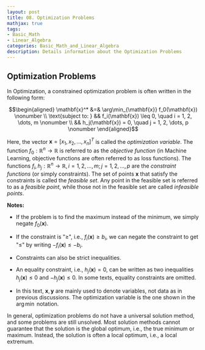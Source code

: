 ```yaml
---
layout: post
title: 08. Optimization Problems
mathjax: true
tags:
- Basic_Math
- Linear_Algebra
categories: Basic_Math_and_Linear_Algebra
description: Details information about the Optimization Problems
---
```


## Optimization Problems

In Optimization, a constrained optimization problem is often written in
the following form: 

$$\begin{aligned}
    \mathbf{x}^* &=& \arg\min_{\mathbf{x}} f_0(\mathbf{x}) \nonumber \\
    \text{subject to: } && f_i(\mathbf{x}) \leq 0, \quad i = 1, 2, \dots, m \nonumber \\
    && h_j(\mathbf{x}) = 0, \quad j = 1, 2, \dots, p \nonumber
\end{aligned}$$

Here, the vector $\mathbf{x} = [x_1, x_2, \dots, x_n]^T$ is called the
*optimization variable*. The function
$f_0: \mathbb{R}^n \rightarrow \mathbb{R}$ is referred to as the
*objective function* (in Machine Learning, objective functions are often
referred to as loss functions). The functions
$f_i, h_j: \mathbb{R}^n \rightarrow \mathbb{R}, i = 1, 2, \dots, m; j = 1, 2, \dots, p$
are the *constraint functions* (or simply constraints). The set of
points $\mathbf{x}$ that satisfy the constraints is called the *feasible
set*. Any point in the feasible set is referred to as a *feasible
point*, while those not in the feasible set are called *infeasible
points*.

**Notes:**

-   If the problem is to find the maximum instead of the minimum, we
    simply negate $f_0(\mathbf{x})$.

-   If the constraint is \"$\geq$\", i.e., $f_i(\mathbf{x}) \geq b_i$,
    we can negate the constraint to get \"$\leq$\" by writing
    $-f_i(\mathbf{x}) \leq -b_i$.

-   Constraints can also be strict inequalities.

-   An equality constraint, i.e., $h_j(\mathbf{x}) = 0$, can be written
    as two inequalities $h_j(\mathbf{x}) \leq 0$ and
    $-h_j(\mathbf{x}) \leq 0$. In some texts, equality constraints are
    omitted.

-   In this text, $\mathbf{x}, \mathbf{y}$ are mainly used to denote
    variables, not data as in previous discussions. The optimization
    variable is the one shown in the $\arg\min$ notation.

In general, optimization problems do not have a universal solution
method, and some problems are still unsolved. Most solution methods
cannot guarantee that the solution is the global optimum, i.e., the true
minimum or maximum. Instead, the solution is often a local optimum,
i.e., a local extremum.
